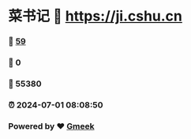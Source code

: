 # 菜书记 :link: https://ji.cshu.cn 
### :page_facing_up: [59](https://ji.cshu.cn/tag.html) 
### :speech_balloon: 0 
### :hibiscus: 55380 
### :alarm_clock: 2024-07-01 08:08:50 
### Powered by :heart: [Gmeek](https://github.com/Meekdai/Gmeek)
